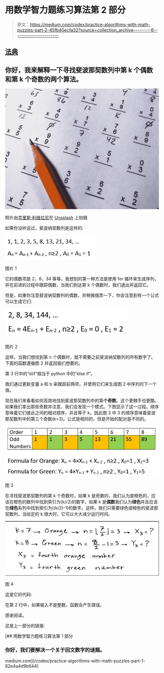 # 用数学智力题练习算法第 2 部分

> 原文：<https://medium.com/codex/practice-algorithms-with-math-puzzles-part-2-45fb40ecfa32?source=collection_archive---------6----------------------->

## [法典](http://medium.com/codex)

## 你好，我来解释一下**寻找斐波那契数列中第 k 个**偶数**和第 k 个**奇数**的两个**算法。

![](img/dc765a2a729e44246fcedc25f5d6da16.png)

照片由[克里斯·利维拉尼](https://unsplash.com/@chrisliverani?utm_source=unsplash&utm_medium=referral&utm_content=creditCopyText)在 [Unsplash](/s/photos/math?utm_source=unsplash&utm_medium=referral&utm_content=creditCopyText) 上拍摄

如果你没听说过，斐波纳契数列是这样的:

![](img/2afc9524177019de3f635e7545fe4e7a.png)

图片 1

它的偶数项是 2，8，34 等等。我想到的第一种方法是使用 for 循环来生成序列，并在前进的过程中跟踪偶数，当我们到达第 k 个偶数时，我们退出并返回它。

但是，如果你注意斐波纳契数列的偶数，并稍微摆弄一下，你会注意到有一个公式可以生成它们:

![](img/c85af07d035cf8923f698b1fac84e320.png)

图片 2

这样，当我们想找到第 n 个偶数时，就不需要之前斐波纳契数列的所有数字了。下面的函数遵循图 2 并返回我们想要的。

第 3 行中的“elif”相当于 python 中的“else if”。

我们通过更新变量 a 和 b 来跟踪前两项，并使用它们来生成图 2 中序列的下一个值。

现在我们来看看如何高效地找到斐波那契数列中的第**个奇数**。这个更棘手也更酷。如果我们拿出那些奇数并注意，我们会发现一个模式。下图显示了这一过程。顺序意味着它们彼此之间的相对顺序，并且等于 k，因此图 3 中 3 的顺序意味着斐波那契数列中的第三个奇数(k=3)。公式是相同的，但是开始的配对是不同的。

![](img/844a0a054b9459b502b1ee722da8993b.png)

图 3

在寻找斐波那契数列的第 k 个奇数时，如果 k 是奇数的，我们认为是橙色的，应该在橙色的数列中找到索引为(k//2)的数字。如果 k 是**偶数**我们认为**绿色**并且应该在**绿色**系列中找到索引为((k/2)-1)的数字。这样，我们只需要绿色或橙色的斐波那契数列，当给定的 k 很大时，它可以大大减少运行时间。

![](img/e74c90f8604b968c5344c8d04fde4c26.png)

图 4

这是它的代码:

在第 2 行中，如果输入不是整数，函数会产生错误。

感谢阅读。

这是上一部分的链接:

[](/codex/practice-algorithms-with-math-puzzles-part-1-82e4a4d9b644) [## 用数学智力题练习算法第 1 部分

### 你好，我们要解决一个关于回文数字的谜题。

medium.com](/codex/practice-algorithms-with-math-puzzles-part-1-82e4a4d9b644)